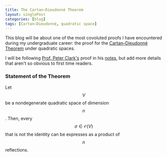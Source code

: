 ```yaml
---
title: The Cartan–Dieudonné Theorem
layout: singlePost
categories: [blog]
tags: [Cartan–Dieudonné, quadratic space]
---
```


This blog will be about one of the most covoluted proofs I have encountered during my undergraduate career: the proof for the [Cartan–Dieudonné Theorem](https://en.wikipedia.org/wiki/Cartan–Dieudonné_theorem) under quadratic spaces. 

I will be following [Prof. Peter Clark's](http://math.uga.edu/~pete/) proof in his [notes](http://math.uga.edu/~pete/quadraticforms.pdf), but add more details that aren't so obvious to first time readers. 

### Statement of the Theorem
Let $$V$$ be a nondegenerate quadratic space of dimension $$n$$. Then, every $$\sigma \in \mathcal{O}(V)$$ that is not the identity can be expresses as a product of $$n$$ reflections. 

